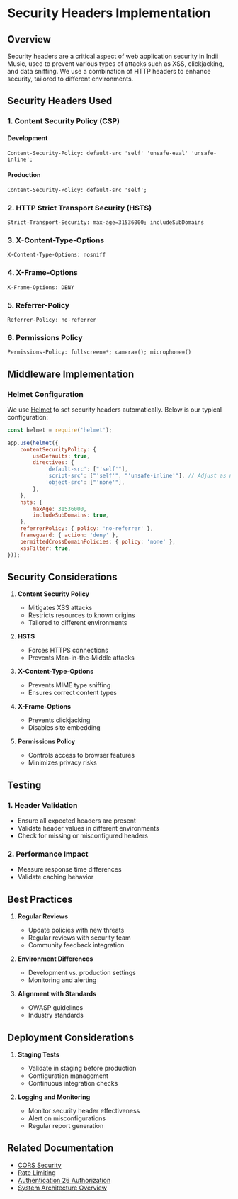# Security Headers Implementation

## Overview

Security headers are a critical aspect of web application security in Indii Music, used to prevent various types of attacks such as XSS, clickjacking, and data sniffing. We use a combination of HTTP headers to enhance security, tailored to different environments.

## Security Headers Used

### 1. Content Security Policy (CSP)

#### Development
```plaintext
Content-Security-Policy: default-src 'self' 'unsafe-eval' 'unsafe-inline';
```

#### Production
```plaintext
Content-Security-Policy: default-src 'self';
```

### 2. HTTP Strict Transport Security (HSTS)

```plaintext
Strict-Transport-Security: max-age=31536000; includeSubDomains
```

### 3. X-Content-Type-Options
```plaintext
X-Content-Type-Options: nosniff
```

### 4. X-Frame-Options
```plaintext
X-Frame-Options: DENY
```

### 5. Referrer-Policy
```plaintext
Referrer-Policy: no-referrer
```

### 6. Permissions Policy
```plaintext
Permissions-Policy: fullscreen=*; camera=(); microphone=()
```

## Middleware Implementation

### Helmet Configuration

We use [Helmet](https://helmetjs.github.io/) to set security headers automatically. Below is our typical configuration:

```javascript
const helmet = require('helmet');

app.use(helmet({
    contentSecurityPolicy: {
        useDefaults: true,
        directives: {
            'default-src': ["'self'"],
            'script-src': ["'self'", "'unsafe-inline'"], // Adjust as needed
            'object-src': ["'none'"],
        },
    },
    hsts: {
        maxAge: 31536000,
        includeSubDomains: true,
    },
    referrerPolicy: { policy: 'no-referrer' },
    frameguard: { action: 'deny' },
    permittedCrossDomainPolicies: { policy: 'none' },
    xssFilter: true,
}));
```

## Security Considerations

1. **Content Security Policy**
   - Mitigates XSS attacks
   - Restricts resources to known origins
   - Tailored to different environments

2. **HSTS**
   - Forces HTTPS connections
   - Prevents Man-in-the-Middle attacks

3. **X-Content-Type-Options**
   - Prevents MIME type sniffing
   - Ensures correct content types

4. **X-Frame-Options**
   - Prevents clickjacking
   - Disables site embedding

5. **Permissions Policy**
   - Controls access to browser features
   - Minimizes privacy risks

## Testing

### 1. Header Validation
- Ensure all expected headers are present
- Validate header values in different environments
- Check for missing or misconfigured headers

### 2. Performance Impact
- Measure response time differences
- Validate caching behavior

## Best Practices

1. **Regular Reviews**
   - Update policies with new threats
   - Regular reviews with security team
   - Community feedback integration

2. **Environment Differences**
   - Development vs. production settings
   - Monitoring and alerting

3. **Alignment with Standards**
   - OWASP guidelines
   - Industry standards

## Deployment Considerations

1. **Staging Tests**
   - Validate in staging before production
   - Configuration management
   - Continuous integration checks

2. **Logging and Monitoring**
   - Monitor security header effectiveness
   - Alert on misconfigurations
   - Regular report generation

## Related Documentation

- [CORS Security](cors.md)
- [Rate Limiting](rate-limiting.md)
- [Authentication  26 Authorization](auth.md)
- [System Architecture Overview](../architecture/system-overview.md)
